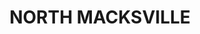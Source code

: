 ---
lastmod: '2025-04-06T06:05:20+00:00'
latitude: -30.6895366
layout: suburb
longitude: 152.9436257
postcode: '2447'
state: NSW
title: NORTH MACKSVILLE
url: /nsw/north-macksville/
---